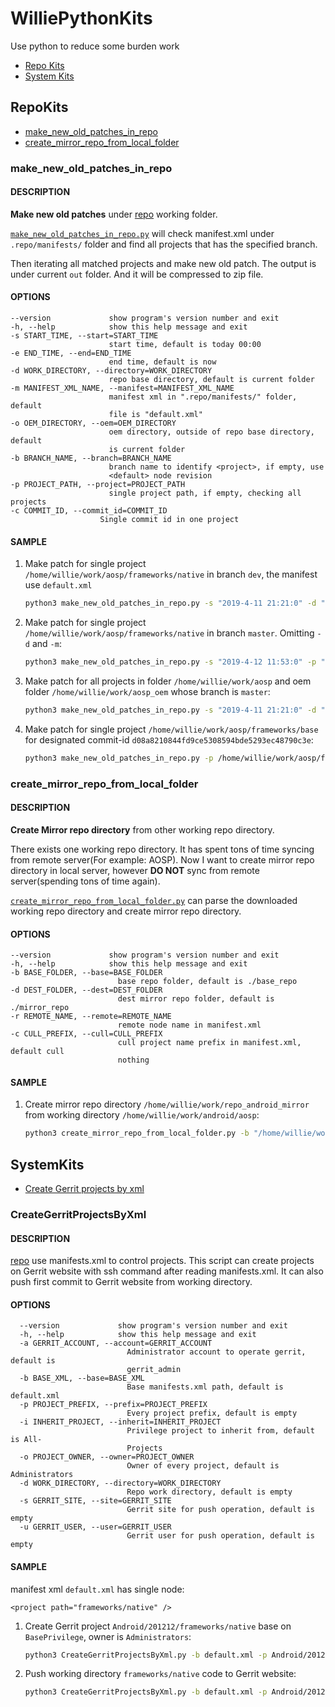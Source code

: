 # WilliePythonKits
Use python to reduce some burden work

- [Repo Kits](#repokits)
- [System Kits](#systemkits)

## RepoKits

- [make_new_old_patches_in_repo](#make_new_old_patches_in_repo)
- [create_mirror_repo_from_local_folder](#create_mirror_repo_from_local_folder)

### make_new_old_patches_in_repo

#### DESCRIPTION

**Make new old patches** under [repo](https://source.android.com/source/using-repo.html) working folder.

[`make_new_old_patches_in_repo.py`](https://github.com/WillieXie/WilliePythonKits/blob/master/repo_kits/make_new_old_patches_in_repo.py) will check manifest.xml under ``.repo/manifests/`` folder and find all projects that has the specified branch.

Then iterating all matched projects and make new old patch. The output is under current ``out`` folder. And it will be compressed to zip file.

#### OPTIONS

    --version             show program's version number and exit
    -h, --help            show this help message and exit
    -s START_TIME, --start=START_TIME
                          start time, default is today 00:00
    -e END_TIME, --end=END_TIME
                          end time, default is now
    -d WORK_DIRECTORY, --directory=WORK_DIRECTORY
                          repo base directory, default is current folder
    -m MANIFEST_XML_NAME, --manifest=MANIFEST_XML_NAME
                          manifest xml in ".repo/manifests/" folder, default
                          file is "default.xml"
    -o OEM_DIRECTORY, --oem=OEM_DIRECTORY
                          oem directory, outside of repo base directory, default
                          is current folder
    -b BRANCH_NAME, --branch=BRANCH_NAME
                          branch name to identify <project>, if empty, use
                          <default> node revision
    -p PROJECT_PATH, --project=PROJECT_PATH
                          single project path, if empty, checking all projects
    -c COMMIT_ID, --commit_id=COMMIT_ID
                        Single commit id in one project


#### SAMPLE

1. Make patch for single project `/home/willie/work/aosp/frameworks/native` in branch `dev`, the manifest use `default.xml`

   ``` bash
   python3 make_new_old_patches_in_repo.py -s "2019-4-11 21:21:0" -d "/home/willie/work/aosp" -m "default.xml" -b "dev" -p "frameworks/native"
   ```

2. Make patch for single project `/home/willie/work/aosp/frameworks/native` in branch `master`. Omitting `-d` and `-m`:

   ``` bash
   python3 make_new_old_patches_in_repo.py -s "2019-4-12 11:53:0" -p "/home/willie/work/aosp/frameworks/native"
   ```

3. Make patch for all projects in folder `/home/willie/work/aosp` and oem folder `/home/willie/work/aosp_oem` whose branch is `master`:

   ``` bash
   python3 make_new_old_patches_in_repo.py -s "2019-4-11 21:21:0" -d "/home/willie/work/aosp" -o "/home/willie/work/aosp_oem" -b "master"
   ```

4. Make patch for single project `/home/willie/work/aosp/frameworks/base` for designated commit-id `d08a8210844fd9ce5308594bde5293ec48790c3e`:

   ``` bash
   python3 make_new_old_patches_in_repo.py -p /home/willie/work/aosp/frameworks/base -c d08a8210844fd9ce5308594bde5293ec48790c3e
   ```

### create_mirror_repo_from_local_folder

#### DESCRIPTION

**Create Mirror repo directory** from other working repo directory.

There exists one working repo directory. It has spent tons of time syncing from remote server(For example: AOSP).
Now I want to create mirror repo directory in local server, however **DO NOT** sync from remote server(spending tons of time again).

[`create_mirror_repo_from_local_folder.py`](https://github.com/WillieXie/WilliePythonKits/blob/master/repo_kits/create_mirror_repo_from_local_folder.py) can parse the downloaded working repo directory and create mirror repo directory.

#### OPTIONS

    --version             show program's version number and exit
    -h, --help            show this help message and exit
    -b BASE_FOLDER, --base=BASE_FOLDER
                            base repo folder, default is ./base_repo
    -d DEST_FOLDER, --dest=DEST_FOLDER
                            dest mirror repo folder, default is ./mirror_repo
    -r REMOTE_NAME, --remote=REMOTE_NAME
                            remote node name in manifest.xml
    -c CULL_PREFIX, --cull=CULL_PREFIX
                            cull project name prefix in manifest.xml, default cull
                            nothing


#### SAMPLE

1. Create mirror repo directory `/home/willie/work/repo_android_mirror` from working directory `/home/willie/work/android/aosp`:

   ``` bash
   python3 create_mirror_repo_from_local_folder.py -b "/home/willie/work/android/aosp" -d "/home/willie/work/repo_android_mirror"
   ```


## SystemKits

- [Create Gerrit projects by xml](#CreateGerritProjectsByXml)

### CreateGerritProjectsByXml

#### DESCRIPTION

[repo](https://source.android.com/source/using-repo.html) use manifests.xml to control projects.
This script can create projects on Gerrit website with ssh command after reading manifests.xml.
It can also push first commit to Gerrit website from working directory.  

#### OPTIONS

      --version             show program's version number and exit
      -h, --help            show this help message and exit
      -a GERRIT_ACCOUNT, --account=GERRIT_ACCOUNT
                              Administrator account to operate gerrit, default is
                              gerrit_admin
      -b BASE_XML, --base=BASE_XML
                              Base manifests.xml path, default is default.xml
      -p PROJECT_PREFIX, --prefix=PROJECT_PREFIX
                              Every project prefix, default is empty
      -i INHERIT_PROJECT, --inherit=INHERIT_PROJECT
                              Privilege project to inherit from, default is All-
                              Projects
      -o PROJECT_OWNER, --owner=PROJECT_OWNER
                              Owner of every project, default is Administrators
      -d WORK_DIRECTORY, --directory=WORK_DIRECTORY
                              Repo work directory, default is empty
      -s GERRIT_SITE, --site=GERRIT_SITE
                              Gerrit site for push operation, default is empty
      -u GERRIT_USER, --user=GERRIT_USER
                              Gerrit user for push operation, default is empty


#### SAMPLE

manifest xml `default.xml` has single <project> node:

    <project path="frameworks/native" />

1. Create Gerrit project `Android/201212/frameworks/native` base on `BasePrivilege`, owner is `Administrators`:

   ``` bash
   python3 CreateGerritProjectsByXml.py -b default.xml -p Android/201212 -i BasePrivilege -o Administrators -a gerrit_admin
   ```

2. Push working directory `frameworks/native` code to Gerrit website:

   ``` bash
   python3 CreateGerritProjectsByXml.py -b default.xml -p Android/201212 -u willie -s 192.168.1.100
   ```